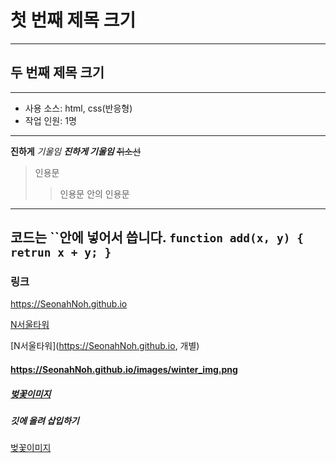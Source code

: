 # 첫 번째 제목 크기
---
## 두 번째 제목 크기
---
- 사용 소스: html, css(반응형)
- 작업 인원: 1명
---
**진하게**
*기울임*
***진하게 기울임***
~~취소선~~

> 인용문
>> 인용문 안의 인용문

---
코드는 ``안에 넣어서 씁니다.
`function add(x, y) { retrun x + y; }`  
---

### 링크
https://SeonahNoh.github.io

[N서울타워](https://SeonahNoh.github.io)

[N서울타워](https://SeonahNoh.github.io, 개별)

#### https://SeonahNoh.github.io/images/winter_img.png

##### [벚꽃이미지](https://file.mk.co.kr/meet/yonhap/2022/04/06/image_readtop_2022_308235_0_093211.jpg)

##### 깃에 올려 삽입하기
[벚꽃이미지](./img/cherry_blossoms.jpg)
